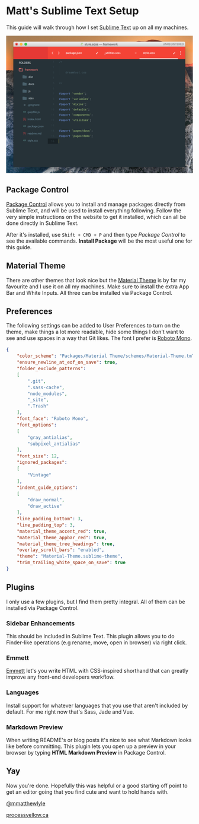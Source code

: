 # Matt's Sublime Text Setup

This guide will walk through how I set [Sublime Text](https://www.sublimetext.com) up on all my machines.

![Screenshot](/screenshot.png?raw=true)

## Package Control
[Package Control](https://packagecontrol.io) allows you to install and manage packages directly from Sublime Text, and will be used to install everything following. Follow the very simple instructions on the website to get it installed, which can all be done directly in Sublime Text.

After it's installed, use `Shift + CMD + P` and then type _Package Control_ to see the available commands. __Install Package__ will be the most useful one for this guide.

## Material Theme
There are other themes that look nice but the [Material Theme](https://github.com/equinusocio/material-theme
) is by far my favourite and I use it on all my machines. Make sure to install the extra App Bar and White Inputs. All three can be installed via Package Control.

## Preferences
The following settings can be added to User Preferences to turn on the theme, make things a lot more readable, hide some things I don't want to see and use spaces in a way that Git likes. The font I prefer is [Roboto Mono](https://fonts.google.com/specimen/Roboto+Mono).
```json
{
	"color_scheme": "Packages/Material Theme/schemes/Material-Theme.tmTheme",
	"ensure_newline_at_eof_on_save": true,
	"folder_exclude_patterns":
	[
		".git",
		".sass-cache",
		"node_modules",
		"_site",
		".Trash"
	],
	"font_face": "Roboto Mono",
	"font_options":
	[
		"gray_antialias",
		"subpixel_antialias"
	],
	"font_size": 12,
	"ignored_packages":
	[
		"Vintage"
	],
	"indent_guide_options":
	[
		"draw_normal",
		"draw_active"
	],
	"line_padding_bottom": 3,
	"line_padding_top": 3,
	"material_theme_accent_red": true,
	"material_theme_appbar_red": true,
	"material_theme_tree_headings": true,
	"overlay_scroll_bars": "enabled",
	"theme": "Material-Theme.sublime-theme",
	"trim_trailing_white_space_on_save": true
}
```
## Plugins
I only use a few plugins, but I find them pretty integral. All of them can be installed via Package Control.

### Sidebar Enhancements
This should be included in Sublime Text. This plugin allows you to do Finder-like operations (e.g rename, move, open in browser) via right click.

### Emmett
[Emmett](http://emmet.io) let's you write HTML with CSS-inspired shorthand that can greatly improve any front-end developers workflow.

### Languages
Install support for whatever languages that you use that aren't included by default. For me right now that's Sass, Jade and Vue.

### Markdown Preview
When writing README's or blog posts it's nice to see what Markdown looks like before committing. This plugin lets you open up a preview in your browser by typing __HTML Markdown Preview__ in Package Control.

## Yay
Now you're done. Hopefully this was helpful or a good starting off point to get an editor going that you find cute and want to hold hands with.

[@mmatthewlyle](http://twitter.com/mmatthewlyle)

[processyellow.ca](http://processyellow.ca)
